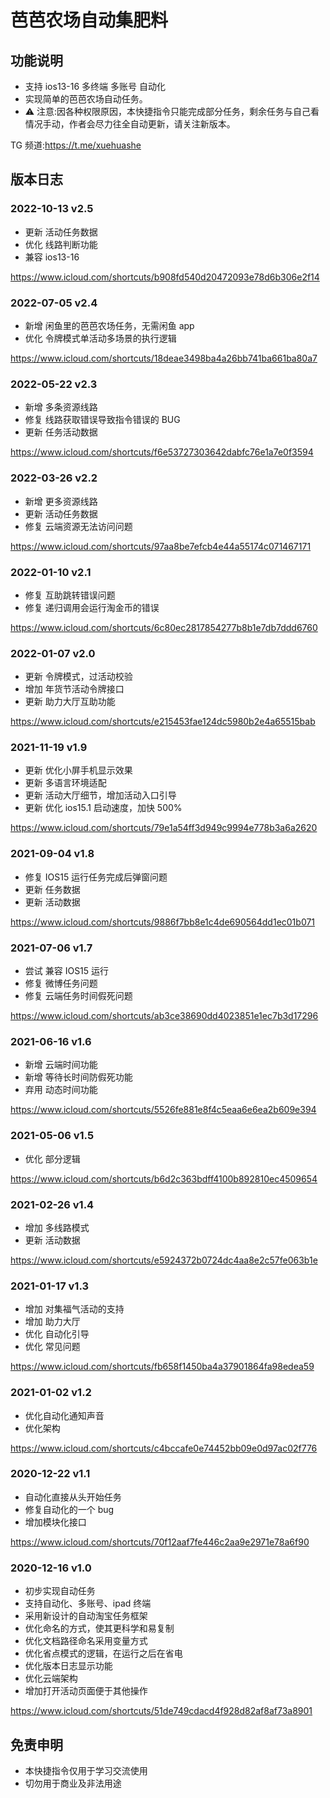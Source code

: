 # 芭芭农场自动集肥料

## 功能说明

- 支持 ios13-16 多终端 多账号 自动化
- 实现简单的芭芭农场自动任务。
- ⚠️ 注意:因各种权限原因，本快捷指令只能完成部分任务，剩余任务与自己看情况手动，作者会尽力往全自动更新，请关注新版本。

TG 频道:https://t.me/xuehuashe

## 版本日志

### 2022-10-13 v2.5

- 更新 活动任务数据
- 优化 线路判断功能
- 兼容 ios13-16

https://www.icloud.com/shortcuts/b908fd540d20472093e78d6b306e2f14

### 2022-07-05 v2.4

- 新增 闲鱼里的芭芭农场任务，无需闲鱼 app
- 优化 令牌模式单活动多场景的执行逻辑

https://www.icloud.com/shortcuts/18deae3498ba4a26bb741ba661ba80a7

### 2022-05-22 v2.3

- 新增 多条资源线路
- 修复 线路获取错误导致指令错误的 BUG
- 更新 任务活动数据

https://www.icloud.com/shortcuts/f6e53727303642dabfc76e1a7e0f3594

### 2022-03-26 v2.2

- 新增 更多资源线路
- 更新 活动任务数据
- 修复 云端资源无法访问问题

https://www.icloud.com/shortcuts/97aa8be7efcb4e44a55174c071467171

### 2022-01-10 v2.1

- 修复 互助跳转错误问题
- 修复 递归调用会运行淘金币的错误

https://www.icloud.com/shortcuts/6c80ec2817854277b8b1e7db7ddd6760

### 2022-01-07 v2.0

- 更新 令牌模式，过活动校验
- 增加 年货节活动令牌接口
- 更新 助力大厅互助功能

https://www.icloud.com/shortcuts/e215453fae124dc5980b2e4a65515bab

### 2021-11-19 v1.9

- 更新 优化小屏手机显示效果
- 更新 多语言环境适配
- 更新 活动大厅细节，增加活动入口引导
- 更新 优化 ios15.1 启动速度，加快 500%

https://www.icloud.com/shortcuts/79e1a54ff3d949c9994e778b3a6a2620

### 2021-09-04 v1.8

- 修复 IOS15 运行任务完成后弹窗问题
- 更新 任务数据
- 更新 活动数据

https://www.icloud.com/shortcuts/9886f7bb8e1c4de690564dd1ec01b071

### 2021-07-06 v1.7

- 尝试 兼容 IOS15 运行
- 修复 微博任务问题
- 修复 云端任务时间假死问题

https://www.icloud.com/shortcuts/ab3ce38690dd4023851e1ec7b3d17296

### 2021-06-16 v1.6

- 新增 云端时间功能
- 新增 等待长时间防假死功能
- 弃用 动态时间功能

https://www.icloud.com/shortcuts/5526fe881e8f4c5eaa6e6ea2b609e394

### 2021-05-06 v1.5

- 优化 部分逻辑

https://www.icloud.com/shortcuts/b6d2c363bdff4100b892810ec4509654

### 2021-02-26 v1.4

- 增加 多线路模式
- 更新 活动数据

https://www.icloud.com/shortcuts/e5924372b0724dc4aa8e2c57fe063b1e

### 2021-01-17 v1.3

- 增加 对集福气活动的支持
- 增加 助力大厅
- 优化 自动化引导
- 优化 常见问题

https://www.icloud.com/shortcuts/fb658f1450ba4a37901864fa98edea59

### 2021-01-02 v1.2

- 优化自动化通知声音
- 优化架构

https://www.icloud.com/shortcuts/c4bccafe0e74452bb09e0d97ac02f776

### 2020-12-22 v1.1

- 自动化直接从头开始任务
- 修复自动化的一个 bug
- 增加模块化接口

https://www.icloud.com/shortcuts/70f12aaf7fe446c2aa9e2971e78a6f90

### 2020-12-16 v1.0

- 初步实现自动任务
- 支持自动化、多账号、ipad 终端
- 采用新设计的自动淘宝任务框架
- 优化命名的方式，使其更科学和易复制
- 优化文档路径命名采用变量方式
- 优化省点模式的逻辑，在运行之后在省电
- 优化版本日志显示功能
- 优化云端架构
- 增加打开活动页面便于其他操作

https://www.icloud.com/shortcuts/51de749cdacd4f928d82af8af73a8901

## 免责申明

- 本快捷指令仅用于学习交流使用
- 切勿用于商业及非法用途
